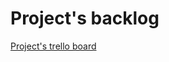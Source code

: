 # Project's backlog

[Project's trello board](https://trello.com/invite/b/P3OuhGs1/3797d71eec23181dd366590de0537dad/prep-meal-prep)
